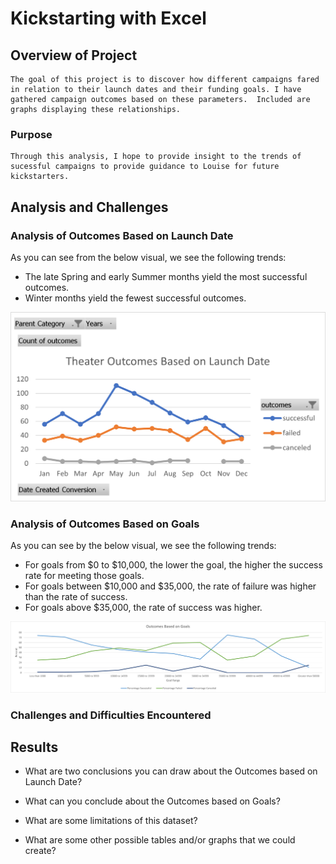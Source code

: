# Kickstarting with Excel

## Overview of Project

	The goal of this project is to discover how different campaigns fared in relation to their launch dates and their funding goals. I have gathered campaign outcomes based on these parameters.  Included are graphs displaying these relationships.

### Purpose

	Through this analysis, I hope to provide insight to the trends of sucessful campaigns to provide guidance to Louise for future kickstarters.

## Analysis and Challenges

### Analysis of Outcomes Based on Launch Date

As you can see from the below visual, we see the following trends:
- The late Spring and early Summer months yield the most successful outcomes.
- Winter months yield the fewest successful outcomes.

![Theater Outcomes vs Launch](/Theater_Outcomes_vs_Launch.png)

### Analysis of Outcomes Based on Goals

As you can see by the below visual, we see the following trends:
- For goals from $0 to $10,000, the lower the goal, the higher the success rate for meeting those goals.
- For goals between $10,000 and $35,000, the rate of failure was higher than the rate of success.
- For goals above $35,000, the rate of success was higher.

![Outcomes vs Goals](/Outcomes_vs_Goals.png)

### Challenges and Difficulties Encountered

## Results

- What are two conclusions you can draw about the Outcomes based on Launch Date?

- What can you conclude about the Outcomes based on Goals?

- What are some limitations of this dataset?

- What are some other possible tables and/or graphs that we could create?
